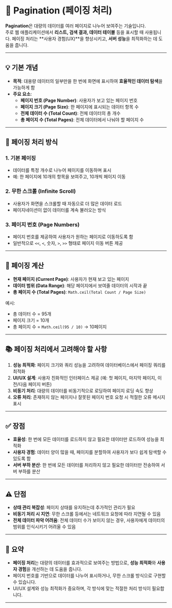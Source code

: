 # 📑 Pagination (페이징 처리)

**Pagination**은 대량의 데이터를 여러 페이지로 나누어 보여주는 기술입니다.  
주로 웹 애플리케이션에서 **리스트, 검색 결과, 데이터 테이블** 등을 표시할 때 사용됩니다. 페이징 처리는 **사용자 경험(UX)**을 향상시키고, **서버 성능**을 최적화하는 데 도움을 줍니다.

---

## 💡 기본 개념

- **목적**: 대용량 데이터의 일부만을 한 번에 화면에 표시하여 **효율적인 데이터 탐색**을 가능하게 함
- **주요 요소**:
  - **페이지 번호 (Page Number)**: 사용자가 보고 있는 페이지 번호
  - **페이지 크기 (Page Size)**: 한 페이지에 표시되는 데이터 항목 수
  - **전체 데이터 수 (Total Count)**: 전체 데이터의 총 개수
  - **총 페이지 수 (Total Pages)**: 전체 데이터에서 나눠야 할 페이지 수

---

## 🧩 페이징 처리 방식

### 1. **기본 페이징**
   - 데이터를 특정 개수로 나누어 페이지를 이동하며 표시
   - 예: 한 페이지에 10개의 항목을 보여주고, 10개씩 페이지 이동

### 2. **무한 스크롤 (Infinite Scroll)**
   - 사용자가 화면을 스크롤할 때 자동으로 더 많은 데이터 로드
   - 페이지네이션이 없이 데이터를 계속 불러오는 방식

### 3. **페이지 번호 (Page Numbers)**
   - 페이지 번호를 제공하여 사용자가 원하는 페이지로 이동하도록 함
   - 일반적으로 `<<`, `<`, 숫자, `>`, `>>` 형태로 페이지 이동 버튼 제공

---

## 🔧 페이징 계산

- **현재 페이지 (Current Page)**: 사용자가 현재 보고 있는 페이지
- **데이터 범위 (Data Range)**: 해당 페이지에서 보여줄 데이터의 시작과 끝
- **총 페이지 수 (Total Pages)**: `Math.ceil(Total Count / Page Size)`

예시:
- 총 데이터 수 = 95개
- 페이지 크기 = 10개
- 총 페이지 수 = `Math.ceil(95 / 10)` → 10페이지

---

## 📚 페이징 처리에서 고려해야 할 사항

1. **성능 최적화**: 페이지 크기와 쿼리 성능을 고려하여 데이터베이스에서 페이징 쿼리를 최적화
2. **UI/UX 설계**: 사용자 친화적인 인터페이스 제공 (예: 첫 페이지, 마지막 페이지, 이전/다음 페이지 버튼)
3. **비동기 처리**: 대량의 데이터를 비동기적으로 로딩하여 페이지 로딩 속도 향상
4. **오류 처리**: 존재하지 않는 페이지나 잘못된 페이지 번호 요청 시 적절한 오류 메시지 표시

---

## ✅ 장점

- **효율성**: 한 번에 모든 데이터를 로드하지 않고 필요한 데이터만 로드하여 성능을 최적화
- **사용자 경험**: 데이터 양이 많을 때, 페이지를 분할하여 사용자가 보다 쉽게 탐색할 수 있도록 함
- **서버 부하 분산**: 한 번에 모든 데이터를 처리하지 않고 필요한 데이터만 전송하여 서버 부하를 분산

---

## ⚠️ 단점

- **상태 관리 복잡성**: 페이지 상태를 유지하는데 추가적인 관리가 필요
- **비동기 처리 시 지연**: 무한 스크롤 등에서는 네트워크 요청에 따라 지연될 수 있음
- **전체 데이터 파악 어려움**: 전체 데이터 수가 보이지 않는 경우, 사용자에게 데이터의 범위를 인식시키기 어려울 수 있음

---

## 🧠 요약

- **페이징 처리**는 대량의 데이터를 효과적으로 보여주는 방법으로, **성능 최적화**와 **사용자 경험**을 개선하는 데 도움을 줍니다.
- 페이지 번호를 기반으로 데이터를 나누어 표시하거나, 무한 스크롤 방식으로 구현할 수 있습니다.
- UI/UX 설계와 성능 최적화가 중요하며, 각 방식에 맞는 적절한 처리 방식이 필요합니다.

---
